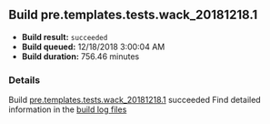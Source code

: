 ## Build pre.templates.tests.wack_20181218.1
- **Build result:** `succeeded`
- **Build queued:** 12/18/2018 3:00:04 AM
- **Build duration:** 756.46 minutes
### Details
Build [pre.templates.tests.wack_20181218.1](https://winappstudio.visualstudio.com/web/build.aspx?pcguid=a4ef43be-68ce-4195-a619-079b4d9834c2&builduri=vstfs%3a%2f%2f%2fBuild%2fBuild%2f26774) succeeded
Find detailed information in the [build log files](https://uwpctdiags.blob.core.windows.net/buildlogs/pre.templates.tests.wack_20181218.1_logs.zip)
